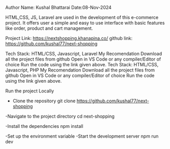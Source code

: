 Author Name: Kushal Bhattarai
Date:08-Nov-2024

HTML,CSS, JS, Laravel are used in the development of this e-commerce project.
It offers user a simple and easy to use interface with basic features like order, product and cart management.


Project Link: https://nextshopping.khanapina.co/
github link: https://github.com/kushal77/next-shopping

Tech Stack:
HTML/CSS, Javascript, Laravel
My Recomendation
Download all the project files from github
Open in VS Code or any compiler/Editor of choice
Run the code using the link given above.
Tech Stack: HTML/CSS, Javascript, PHP My Recomendation Download all the project files from github Open in VS Code or any compiler/Editor of choice Run the code using the link given above.

Run the project Locally

- Clone the repository
git clone https://github.com/kushal77/next-shopping

-Navigate to the project directory
cd next-shopping

-Install the dependencies
npm install

-Set up the environment variable
-Start the development server
npm run dev


